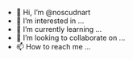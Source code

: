 - 👋 Hi, I’m @noscudnart
- 👀 I’m interested in ...
- 🌱 I’m currently learning ...
- 💞️ I’m looking to collaborate on ...
- 📫 How to reach me ...

<!---
noscudnart/noscudnart is a ✨ special ✨ repository because its `README.md` (this file) appears on your GitHub profile.
You can click the Preview link to take a look at your changes.
--->
